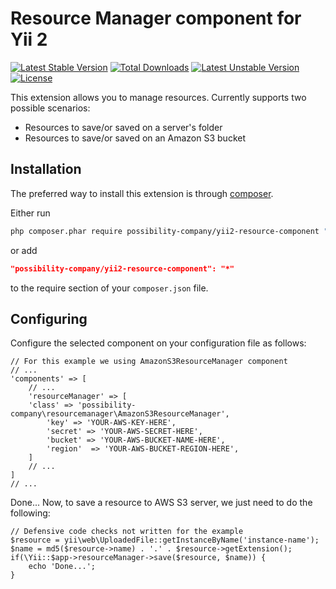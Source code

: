 Resource Manager component for Yii 2
====================================

[![Latest Stable Version](https://poser.pugx.org/possibility-company/yii2-resource-component/v/stable.svg)](https://packagist.org/packages/Possibility-Companyyii2-ckeditor-widget) [![Total Downloads](https://poser.pugx.org/possibility-company/yii2-resource-component/downloads.svg)](https://packagist.org/packages/possibility-company/yii2-resource-component) [![Latest Unstable Version](https://poser.pugx.org/possibility-company/yii2-resource-component/v/unstable.svg)](https://packagist.org/packages/possibility-company/yii2-resource-component) [![License](https://poser.pugx.org/possibility-company/yii2-resource-component/license.svg)](https://packagist.org/packages/possibility-company/yii2-resource-component)

This extension allows you to manage resources. Currently supports two possible scenarios: 

- Resources to save/or saved on a server's folder
- Resources to save/or saved on an Amazon S3 bucket



Installation
------------

The preferred way to install this extension is through [composer](http://getcomposer.org/download/).

Either run

```sh
php composer.phar require possibility-company/yii2-resource-component "*"
```

or add

```json
"possibility-company/yii2-resource-component": "*"
```

to the require section of your `composer.json` file.

Configuring
--------------------------

Configure the selected component on your configuration file as follows:

```
// For this example we using AmazonS3ResourceManager component
// ...
'components' => [  
	// ...   
	'resourceManager' => [
	'class' => 'possibility-company\resourcemanager\AmazonS3ResourceManager',
		'key' => 'YOUR-AWS-KEY-HERE',
		'secret' => 'YOUR-AWS-SECRET-HERE',
		'bucket' => 'YOUR-AWS-BUCKET-NAME-HERE',
		'region'  => 'YOUR-AWS-BUCKET-REGION-HERE',
	]
	// ...
]
// ...  
```

Done... Now, to save a resource to AWS S3 server, we just need to do the following:

```
// Defensive code checks not written for the example
$resource = yii\web\UploadedFile::getInstanceByName('instance-name');
$name = md5($resource->name) . '.' . $resource->getExtension();
if(\Yii::$app->resourceManager->save($resource, $name)) {
    echo 'Done...';
}